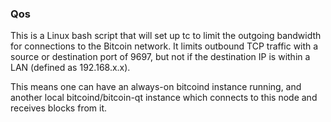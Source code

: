 ### Qos ###

This is a Linux bash script that will set up tc to limit the outgoing bandwidth for connections to the Bitcoin network. It limits outbound TCP traffic with a source or destination port of 9697, but not if the destination IP is within a LAN (defined as 192.168.x.x).

This means one can have an always-on bitcoind instance running, and another local bitcoind/bitcoin-qt instance which connects to this node and receives blocks from it.
